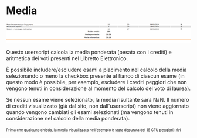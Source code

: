 # Media

![risultato dello script 'Media.js'](https://raw.githubusercontent.com/fgiobergia/Userscripts/master/polito.it/media/media.png)

Questo userscript calcola la media ponderata (pesata con i crediti) e aritmetica dei voti presenti nel Libretto Elettronico.

È possibile includere/escludere esami a piacimento nel calcolo della media selezionando o meno la checkbox presente al fianco di ciascun esame (in questo modo è possibile, per esempio, escludere i crediti peggiori che non vengono tenuti in considerazione al momento del calcolo del voto di laurea). 

Se nessun esame viene selezionato, la media risultante sarà NaN. Il numero di crediti visualizzato (già dal sito, non dall'userscript) non viene aggiornato quando vengono cambiati gli esami selezionati (ma vengono tenuti in considerazione nel calcolo della media ponderata). 

<sub><sup>Prima che qualcuno chieda, la media visualizzata nell'esempio è stata depurata dei 16 CFU peggiori), fyi</sup></sub>
